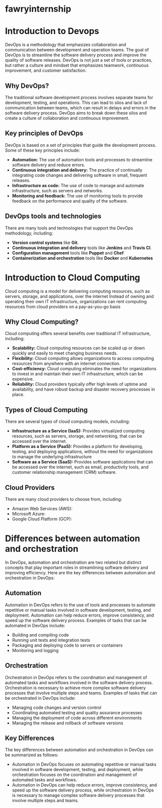 # fawryinternship

# Introduction to Devops

DevOps is a methodology that emphasizes collaboration and communication between development and operation teams.
The goal of DevOps is to streamline the software delivery process and improve the quality of software releases.
DevOps is not just a set of tools or practices, but rather a culture and mindset that emphasizes teamwork, continuous improvement, and customer satisfaction.

## Why DevOps?
The traditional software development process involves separate teams for development, testing, and operations.
This can lead to silos and lack of communication between teams, which can result in delays and errors in the software delivery process.
DevOps aims to break down these silos and create a culture of collaboration and continuous improvement.

## Key principles of DevOps

DevOps is based on a set of principles that guide the development process.
Some of these key principles include:
- **Automation:** The use of automation tools and processes to streamline software delivery and reduce errors.
- **Continuous integration and delivery:** The practice of continually integrating code changes and delivering software in small, frequent releases.
- **Infrastructure as code:** The use of code to manage and automate infrastructure, such as servers and networks.
- **Monitoring and feedback:** The use of monitoring tools to provide feedback on the performance and quality of the software.

## DevOps tools and technologies

There are many tools and technologies that support the DevOps methodology, including:
- **Version control systems** like **Git**.
- **Continuous integration and delivery** tools like **Jenkins** and **Travis CI**.
- **Configuration management** tools like **Puppet** and **Chef**
- **Containerization and orchestration** tools like **Docker** and **Kubernetes**

# Introduction to Cloud Computing

Cloud computing is a model for delivering computing resources, such as servers, storage, and applications, over the internet Instead of owning and operating their own IT infrastructure, organizations can rent computing resources from cloud providers on a pay-as-you-go basis

## Why Cloud Computing?

Cloud computing offers several benefits over traditional IT infrastructure, including:
- **Scalability:** Cloud computing resources can be scaled up or down quickly and easily to meet changing business needs.
- **Flexibility:** Cloud computing allows organizations to access computing resources from anywhere with an internet connection.
- **Cost-efficiency:** Cloud computing eliminates the need for organizations to invest in and maintain their own IT infrastructure, which can be expensive.
- **Reliability:** Cloud providers typically offer high levels of uptime and availability, and have robust backup and disaster recovery processes in place.

## Types of Cloud Computing

There are several types of cloud computing models, including:
- **Infrastructure as a Service (IaaS):** Provides virtualized computing resources, such as servers, storage, and networking, that can be accessed over the internet.
- **Platform as a Service (PaaS):** Provides a platform for developing, testing, and deploying applications, without the need for organizations to manage the underlying infrastructure
- **Software as a Service (SaaS):** Provides software applications that can be accessed over the internet, such as email, productivity tools, and customer relationship management (CRM) software.

## Cloud Providers

There are many cloud providers to choose from, including:
- Amazon Web Services (AWS):
- Microsoft Azure: 
- Google Cloud Platform (GCP):

# Differences between automation and orchestration

In DevOps, automation and orchestration are two related but distinct concepts that play important roles in streamlining software delivery and improving efficiency.
Here are the key differences between automation and orchestration in DevOps:

## Automation

Automation in DevOps refers to the use of tools and processes to automate repetitive or manual tasks involved in software development, testing, and deployment.
Automation can help reduce errors, improve consistency, and speed up the software delivery process.
Examples of tasks that can be automated in DevOps include:
- Building and compiling code
- Running unit tests and integration tests
- Packaging and deploying code to servers or containers
- Monitoring and logging

## Orchestration

Orchestration in DevOps refers to the coordination and management of automated tasks and workflows involved in the software delivery process.
Orchestration is necessary to achieve more complex software delivery processes that involve multiple steps and teams.
Examples of tasks that can be orchestrated in DevOps include:
- Managing code changes and version control
- Coordinating automated testing and quality assurance processes
- Managing the deployment of code across different environments
- Managing the release and rollback of software versions

## Key Differences
The key differences between automation and orchestration in DevOps can be summarized as follows:
- Automation in DevOps focuses on automating repetitive or manual tasks involved in software development, testing, and deployment, while orchestration focuses on the coordination and management of automated tasks and workflows.
- Automation in DevOps can help reduce errors, improve consistency, and speed up the software delivery process, while orchestration in DevOps is necessary to manage complex software delivery processes that involve multiple steps and teams.


















